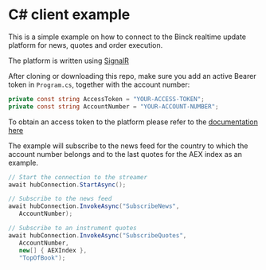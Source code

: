 # C# client example
This is a simple example on how to connect to the Binck realtime update platform for news, quotes and order execution.

The platform is written using [SignalR](https://docs.microsoft.com/en-us/aspnet/core/tutorials/signalr?tabs=visual-studio&view=aspnetcore-2.2)

After cloning or downloading this repo, make sure you add an active Bearer token in `Program.cs`, together with the account number:

```csharp
private const string AccessToken = "YOUR-ACCESS-TOKEN";
private const string AccountNumber = "YOUR-ACCOUNT-NUMBER";
```

To obtain an access token to the platform please refer to the [documentation here](https://github.com/binckbank-api/client-js#logon-to-binck-api-using-oauth2)

The example will subscribe to the news feed for the country to which the account number belongs and to the last quotes for the AEX index as an example.

```csharp
// Start the connection to the streamer
await hubConnection.StartAsync();

// Subscribe to the news feed
await hubConnection.InvokeAsync("SubscribeNews", 
   AccountNumber);

// Subscribe to an instrument quotes 
await hubConnection.InvokeAsync("SubscribeQuotes", 
   AccountNumber, 
   new[] { AEXIndex }, 
   "TopOfBook");
```
